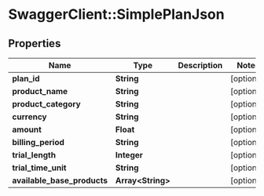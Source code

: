 # SwaggerClient::SimplePlanJson

## Properties
Name | Type | Description | Notes
------------ | ------------- | ------------- | -------------
**plan_id** | **String** |  | [optional] 
**product_name** | **String** |  | [optional] 
**product_category** | **String** |  | [optional] 
**currency** | **String** |  | [optional] 
**amount** | **Float** |  | [optional] 
**billing_period** | **String** |  | [optional] 
**trial_length** | **Integer** |  | [optional] 
**trial_time_unit** | **String** |  | [optional] 
**available_base_products** | **Array&lt;String&gt;** |  | [optional] 


